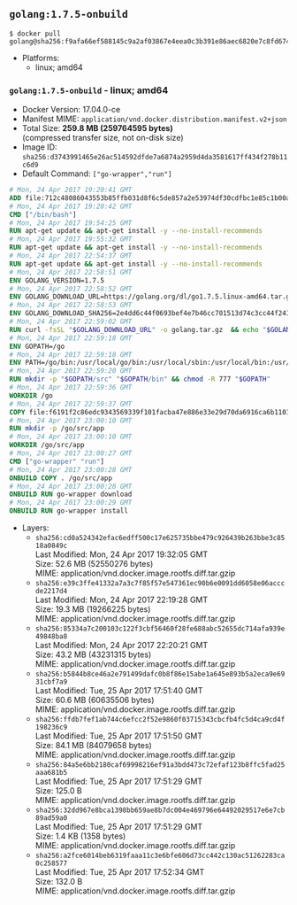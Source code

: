 ## `golang:1.7.5-onbuild`

```console
$ docker pull golang@sha256:f9afa66ef588145c9a2af03867e4eea0c3b391e86aec6820e7c8fd67413b8e30
```

-	Platforms:
	-	linux; amd64

### `golang:1.7.5-onbuild` - linux; amd64

-	Docker Version: 17.04.0-ce
-	Manifest MIME: `application/vnd.docker.distribution.manifest.v2+json`
-	Total Size: **259.8 MB (259764595 bytes)**  
	(compressed transfer size, not on-disk size)
-	Image ID: `sha256:d3743991465e26ac514592dfde7a6874a2959d4da3581617ff434f278b11c6d9`
-	Default Command: `["go-wrapper","run"]`

```dockerfile
# Mon, 24 Apr 2017 19:20:41 GMT
ADD file:712c48086043553b85ffb031d8f6c5de857a2e53974df30cdfbc1e85c1b00a25 in / 
# Mon, 24 Apr 2017 19:20:42 GMT
CMD ["/bin/bash"]
# Mon, 24 Apr 2017 19:54:25 GMT
RUN apt-get update && apt-get install -y --no-install-recommends 		ca-certificates 		curl 		wget 	&& rm -rf /var/lib/apt/lists/*
# Mon, 24 Apr 2017 19:55:32 GMT
RUN apt-get update && apt-get install -y --no-install-recommends 		bzr 		git 		mercurial 		openssh-client 		subversion 				procps 	&& rm -rf /var/lib/apt/lists/*
# Mon, 24 Apr 2017 22:54:37 GMT
RUN apt-get update && apt-get install -y --no-install-recommends 		g++ 		gcc 		libc6-dev 		make 		pkg-config 	&& rm -rf /var/lib/apt/lists/*
# Mon, 24 Apr 2017 22:58:51 GMT
ENV GOLANG_VERSION=1.7.5
# Mon, 24 Apr 2017 22:58:52 GMT
ENV GOLANG_DOWNLOAD_URL=https://golang.org/dl/go1.7.5.linux-amd64.tar.gz
# Mon, 24 Apr 2017 22:58:53 GMT
ENV GOLANG_DOWNLOAD_SHA256=2e4dd6c44f0693bef4e7b46cc701513d74c3cc44f2419bf519d7868b12931ac3
# Mon, 24 Apr 2017 22:59:02 GMT
RUN curl -fsSL "$GOLANG_DOWNLOAD_URL" -o golang.tar.gz 	&& echo "$GOLANG_DOWNLOAD_SHA256  golang.tar.gz" | sha256sum -c - 	&& tar -C /usr/local -xzf golang.tar.gz 	&& rm golang.tar.gz
# Mon, 24 Apr 2017 22:59:18 GMT
ENV GOPATH=/go
# Mon, 24 Apr 2017 22:59:18 GMT
ENV PATH=/go/bin:/usr/local/go/bin:/usr/local/sbin:/usr/local/bin:/usr/sbin:/usr/bin:/sbin:/bin
# Mon, 24 Apr 2017 22:59:20 GMT
RUN mkdir -p "$GOPATH/src" "$GOPATH/bin" && chmod -R 777 "$GOPATH"
# Mon, 24 Apr 2017 22:59:36 GMT
WORKDIR /go
# Mon, 24 Apr 2017 22:59:37 GMT
COPY file:f6191f2c86edc9343569339f101facba47e886e33e29d70da6916ca6b1101a53 in /usr/local/bin/ 
# Mon, 24 Apr 2017 23:00:10 GMT
RUN mkdir -p /go/src/app
# Mon, 24 Apr 2017 23:00:10 GMT
WORKDIR /go/src/app
# Mon, 24 Apr 2017 23:00:27 GMT
CMD ["go-wrapper" "run"]
# Mon, 24 Apr 2017 23:00:28 GMT
ONBUILD COPY . /go/src/app
# Mon, 24 Apr 2017 23:00:28 GMT
ONBUILD RUN go-wrapper download
# Mon, 24 Apr 2017 23:00:29 GMT
ONBUILD RUN go-wrapper install
```

-	Layers:
	-	`sha256:cd0a524342efac6edff500c17e625735bbe479c926439b263bbe3c8518a0849c`  
		Last Modified: Mon, 24 Apr 2017 19:32:05 GMT  
		Size: 52.6 MB (52550276 bytes)  
		MIME: application/vnd.docker.image.rootfs.diff.tar.gzip
	-	`sha256:e39c3ffe41332a7a3c7f85f57e547361ec90b6e0091dd6058e06acccde2217d4`  
		Last Modified: Mon, 24 Apr 2017 22:19:28 GMT  
		Size: 19.3 MB (19266225 bytes)  
		MIME: application/vnd.docker.image.rootfs.diff.tar.gzip
	-	`sha256:85334a7c200103c122f3cbf56460f28fe688abc52655dc714afa939e49848ba8`  
		Last Modified: Mon, 24 Apr 2017 22:20:21 GMT  
		Size: 43.2 MB (43231315 bytes)  
		MIME: application/vnd.docker.image.rootfs.diff.tar.gzip
	-	`sha256:b5844b8ce46a2e791499dafc0b8f86e15abe1a645e893b5a2eca9e6931cbf7a9`  
		Last Modified: Tue, 25 Apr 2017 17:51:40 GMT  
		Size: 60.6 MB (60635506 bytes)  
		MIME: application/vnd.docker.image.rootfs.diff.tar.gzip
	-	`sha256:ffdb7fef1ab744c6efcc2f52e9860f03715343cbcfb4fc5d4ca9cd4f198236c9`  
		Last Modified: Tue, 25 Apr 2017 17:51:50 GMT  
		Size: 84.1 MB (84079658 bytes)  
		MIME: application/vnd.docker.image.rootfs.diff.tar.gzip
	-	`sha256:84a5e6bb2180caf69998216ef91a3bdd473c72efaf123b8ffc5fad25aaa681b5`  
		Last Modified: Tue, 25 Apr 2017 17:51:29 GMT  
		Size: 125.0 B  
		MIME: application/vnd.docker.image.rootfs.diff.tar.gzip
	-	`sha256:32dd967e8bca1398bb659ae8b7dc004e469796e64492029517e6e7cb89ad59a0`  
		Last Modified: Tue, 25 Apr 2017 17:51:29 GMT  
		Size: 1.4 KB (1358 bytes)  
		MIME: application/vnd.docker.image.rootfs.diff.tar.gzip
	-	`sha256:a2fce6014beb6319faaa11c3e6bfe606d73cc442c130ac51262283ca0c258577`  
		Last Modified: Tue, 25 Apr 2017 17:52:34 GMT  
		Size: 132.0 B  
		MIME: application/vnd.docker.image.rootfs.diff.tar.gzip
